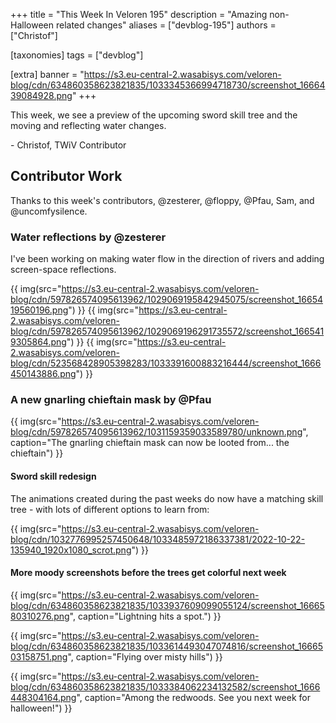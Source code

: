 +++
title = "This Week In Veloren 195"
description = "Amazing non-Halloween related changes"
aliases = ["devblog-195"]
authors = ["Christof"]

[taxonomies]
tags = ["devblog"]

[extra]
banner = "https://s3.eu-central-2.wasabisys.com/veloren-blog/cdn/634860358623821835/1033345366994718730/screenshot_1666439084928.png"
+++

This week, we see a preview of the upcoming sword skill tree and the moving and reflecting water changes.

\- Christof, TWiV Contributor

## Contributor Work

Thanks to this week's contributors, @zesterer, @floppy, @Pfau, Sam, and @uncomfysilence.

### Water reflections by @zesterer

I've been working on making water flow in the direction of rivers and adding screen-space reflections.

{{ img(src="https://s3.eu-central-2.wasabisys.com/veloren-blog/cdn/597826574095613962/1029069195842945075/screenshot_1665419560196.png") }}
{{ img(src="https://s3.eu-central-2.wasabisys.com/veloren-blog/cdn/597826574095613962/1029069196291735572/screenshot_1665419305864.png") }}
{{ img(src="https://s3.eu-central-2.wasabisys.com/veloren-blog/cdn/523568428905398283/1033391600883216444/screenshot_1666450143886.png") }}

### A new gnarling chieftain mask by @Pfau

{{ img(src="https://s3.eu-central-2.wasabisys.com/veloren-blog/cdn/597826574095613962/1031159359033589780/unknown.png", caption="The gnarling chieftain mask can now be looted from... the chieftain") }}

#### Sword skill redesign

The animations created during the past weeks do now have a matching skill tree - with lots of different options to learn from:

{{ img(src="https://s3.eu-central-2.wasabisys.com/veloren-blog/cdn/1032776995257450648/1033485972186337381/2022-10-22-135940_1920x1080_scrot.png") }}

#### More moody screenshots before the trees get colorful next week

{{
  img(src="https://s3.eu-central-2.wasabisys.com/veloren-blog/cdn/634860358623821835/1033937609099055124/screenshot_1666580310276.png",
  caption="Lightning hits a spot.")
}}

{{
  img(src="https://s3.eu-central-2.wasabisys.com/veloren-blog/cdn/634860358623821835/1033614493047074816/screenshot_1666503158751.png",
  caption="Flying over misty hills")
}}

{{
  img(src="https://s3.eu-central-2.wasabisys.com/veloren-blog/cdn/634860358623821835/1033384062234132582/screenshot_1666448304164.png",
  caption="Among the redwoods. See you next week for halloween!")
}}
